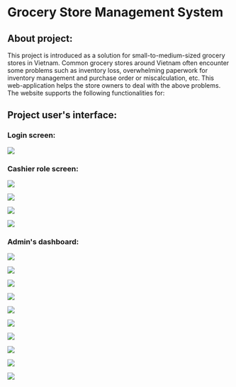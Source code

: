 # Grocery Store Management System
## About project:
This project is introduced as a solution for small-to-medium-sized grocery stores in Vietnam. Common grocery stores around Vietnam often encounter some problems such as inventory loss, overwhelming paperwork for inventory management and purchase order or miscalculation, etc. This web-application helps the store owners to deal with the above problems. The website supports the following functionalities for:

## Project user's interface:
### Login screen:
![](img/Login.png)
### Cashier role screen:
![](img/Cashier.png)

![](img/Cashier2.png)

![](img/Cashier3.png)

![](img/Cashier4.png)
### Admin's dashboard:
![](img/a_Dashboard.png)

![](img/a_Inventory.png)

![](img/a_ImportGood.png)

![](img/a_PreviousBills.png)

![](img/a_PreviousReceipts.png)

![](img/a_ProductList.png)

![](img/a_Staff.png)

![](img/a_Statistic1.png)

![](img/a_Statistic2.png)

![](img/a_Statistic3.png)


